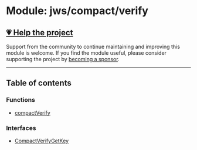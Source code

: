 # Module: jws/compact/verify

## [💗 Help the project](https://github.com/sponsors/panva)

Support from the community to continue maintaining and improving this module is welcome. If you find the module useful, please consider supporting the project by [becoming a sponsor](https://github.com/sponsors/panva).

---

## Table of contents

### Functions

- [compactVerify](../functions/jws_compact_verify.compactVerify.md)

### Interfaces

- [CompactVerifyGetKey](../interfaces/jws_compact_verify.CompactVerifyGetKey.md)
